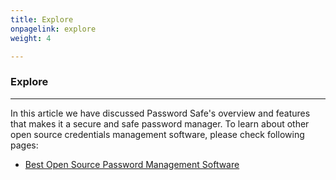 ```yaml
---
title: Explore
onpagelink: explore
weight: 4

---
```


### **Explore**
-------

In this article we have discussed Password Safe's overview and features that makes it a secure and safe password manager. To learn about other open source credentials management software, please check following pages:

- [Best Open Source Password Management Software](https://products.containerize.com/password-management)
 
